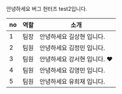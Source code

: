 
안녕하세요 버그 헌터즈 test2입니다.

|no|역할|소개|
|-|-|-|
|1|팀장|안녕하세요 길상현 입니다.|
|2|팀원|안녕하세요 김정민 입니다.|
|3|팀원|안녕하세요 강서현 입니다. ♥|
|4|팀원|안녕하세요 김영민 입니다.|
|5|팀원|안녕하세요 유희재 입니다.|

